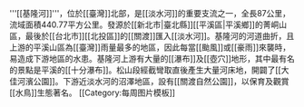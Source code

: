 '''[[基隆河]]'''，位於[[臺灣]]北部，是[[淡水河]]的重要支流之一，全長87公里，流域面積440.77平方公里。發源於[[新北市|臺北縣]][[平溪區|平溪鄉]]的菁峒山區，最後於[[台北市]][[北投區]]的[[關渡]]匯入[[淡水河]]。基隆河的河道曲折，且上游的平溪山區為[[臺灣]]雨量最多的地區，因此每當[[颱風]]或[[豪雨]]來襲時，易造成下游地區的水患。基隆河上游有大量的[[瀑布]]及[[壺穴]]地形，其中最有名的景點是平溪的[[十分瀑布]]。松山段經截彎取直後產生大量河床地，開闢了[[大佳河濱公園]]。下游近淡水河的沼澤地區，設有[[關渡自然公園]]，以保育及觀賞[[水鳥]]生態著名。
<noinclude>[[Category:每周图片模板]]</noinclude>